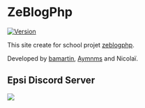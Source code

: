 # ZeBlogPhp 
[![Version](https://img.shields.io/badge/Version-2.0.0-blue.svg)](https://github.com/mrtwizard/zeblogphp)  
  
This site create for school projet [zeblogphp](https://baptiste-mrt.fr/zeblogphp/).
  
Developed by [bamartin](https://baptiste-mrt.fr), [Aymnms](https://aymnms.fr) and Nicolaï.


## Epsi Discord Server
[![](https://discordapp.com/api/guilds/492701964581208080/embed.png?style=banner2)](https://discord.gg/vQ4hG2)
